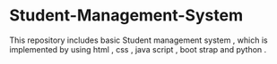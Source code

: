 # Student-Management-System
This repository includes basic Student management system , which is implemented by using html , css , java script , boot strap and python .
